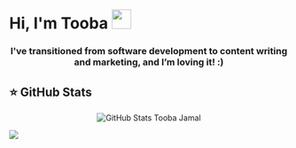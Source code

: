 # Hi, I'm Tooba <img src="https://raw.githubusercontent.com/MartinHeinz/MartinHeinz/master/wave.gif" width="35px">
<h3 align="center">I've transitioned from software development to content writing and marketing, and I’m loving it! :)</h3>

## ⭐ GitHub Stats

<div align="center">
  <img src="https://github-readme-stats.vercel.app/api/?username=toobajamal&count_private=true&bg_color=6C3483&hide_border=true&title_color=F5EEF8&text_color=EC7063&show_icons=true&icon_color=F7DC6F""https://github.com/anuraghazra/github-readme-stats" alt="GitHub Stats Tooba Jamal">
</div>


[![](https://holopin.me/tooba)](https://holopin.io/@tooba)
